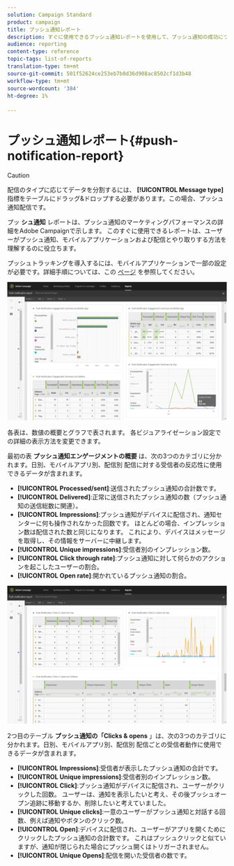 ```yaml
---
solution: Campaign Standard
product: campaign
title: プッシュ通知レポート
description: すぐに使用できるプッシュ通知レポートを使用して、プッシュ通知の成功について説明します。
audience: reporting
content-type: reference
topic-tags: list-of-reports
translation-type: tm+mt
source-git-commit: 501f52624ce253eb7b0d36d908ac8502cf1d3b48
workflow-type: tm+mt
source-wordcount: '384'
ht-degree: 1%

---
```



# プッシュ通知レポート{#push-notification-report}

>[!CAUTION]
>
>配信のタイプに応じてデータを分割するには、 **[!UICONTROL Message type]** 指標をテーブルにドラッグ&amp;ドロップする必要があります。この場合、プッシュ通知配信です。

プッ **シュ通知** レポートは、プッシュ通知のマーケティングパフォーマンスの詳細をAdobe Campaignで示します。 このすぐに使用できるレポートは、ユーザーがプッシュ通知、モバイルアプリケーションおよび配信とやり取りする方法を理解するのに役立ちます。

プッシュトラッキングを導入するには、モバイルアプリケーションで一部の設定が必要です。詳細手順については、この [ページ](../../administration/using/push-tracking.md) を参照してください。

![](assets/dynamic_report_push.png)

各表は、数値の概要とグラフで表されます。 各ビジュアライゼーション設定での詳細の表示方法を変更できます。

最初の表 **プッシュ通知エンゲージメントの概要** は、次の3つのカテゴリに分かれます。日別、モバイルアプリ別、配信別 配信に対する受信者の反応性に使用できるデータが含まれます。

* **[!UICONTROL Processed/sent]**:送信されたプッシュ通知の合計数です。
* **[!UICONTROL Delivered]**:正常に送信されたプッシュ通知の数（プッシュ通知の送信総数に関連）。
* **[!UICONTROL Impressions]**:プッシュ通知がデバイスに配信され、通知センターに何も操作されなかった回数です。 ほとんどの場合、インプレッション数は配信された数と同じになります。 これにより、デバイスはメッセージを取得し、その情報をサーバーに中継します。
* **[!UICONTROL Unique impressions]**:受信者別のインプレッション数。
* **[!UICONTROL Click through rate]**:プッシュ通知に対して何らかのアクションを起こしたユーザーの割合。
* **[!UICONTROL Open rate]**:開かれているプッシュ通知の割合。

![](assets/dynamic_report_push_2.png)

2つ目のテーブル **プッシュ通知の「Clicks &amp; opens** 」は、次の3つのカテゴリに分かれます。日別、モバイルアプリ別、配信別 配信ごとの受信者動作に使用できるデータが含まれます。

* **[!UICONTROL Impressions]**:受信者が表示したプッシュ通知の合計です。
* **[!UICONTROL Unique impressions]**:受信者別のインプレッション数。
* **[!UICONTROL Click]**:プッシュ通知がデバイスに配信され、ユーザーがクリックした回数。 ユーザーは、通知を表示したいと考え、その後プッシュオープン追跡に移動するか、削除したいと考えていました。
* **[!UICONTROL Unique clicks]**:一意のユーザーがプッシュ通知と対話する回数、例えば通知やボタンのクリック数。
* **[!UICONTROL Open]**:デバイスに配信され、ユーザーがアプリを開くためにクリックしたプッシュ通知の合計数です。 これはプッシュクリックと似ていますが、通知が閉じられた場合にプッシュ開くはトリガーされません。
* **[!UICONTROL Unique Opens]**:配信を開いた受信者の数です。

